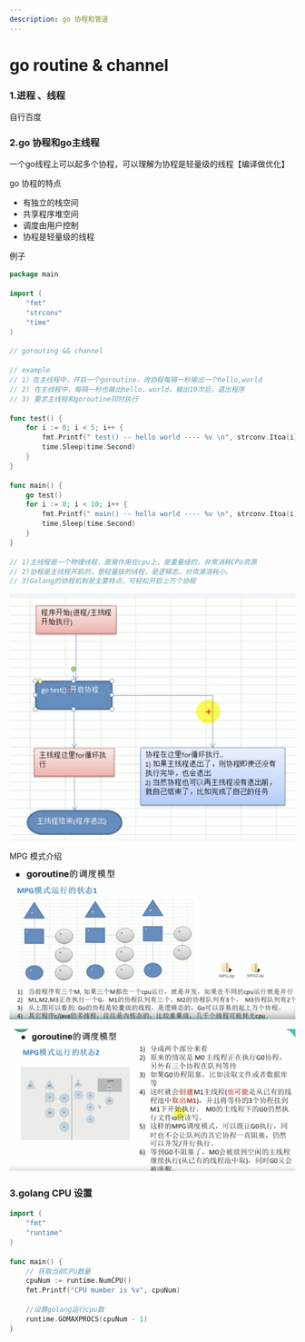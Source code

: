 ```yaml
---
description: go 协程和管道
---
```


# go routine & channel

### 1.进程 、线程&#x20;

自行百度

### 2.go 协程和go主线程

一个go线程上可以起多个协程，可以理解为协程是轻量级的线程【编译做优化】

go 协程的特点

* 有独立的栈空间
* 共享程序堆空间
* 调度由用户控制
* 协程是轻量级的线程

例子

```go
package main

import (
	"fmt"
	"strconv"
	"time"
)

// gorouting && channel

// example
// 1）在主线程中，开启一个goroutine，改协程每隔一秒输出一个hello,world
// 2) 在主线程中，每隔一秒也输出hello，world，输出10次后，退出程序
// 3) 要求主线程和goroutine同时执行

func test() {
	for i := 0; i < 5; i++ {
		fmt.Printf(" test() -- hello world ---- %v \n", strconv.Itoa(i))
		time.Sleep(time.Second)
	}
}

func main() {
	go test()
	for i := 0; i < 10; i++ {
		fmt.Printf(" main() -- hello world ---- %v \n", strconv.Itoa(i))
		time.Sleep(time.Second)
	}
}

// 1)主线程是一个物理线程，直接作用在cpu上，是重量级的，非常消耗CPU资源
// 2)协程是主线程开启的，是轻量级的线程，是逻辑态，对资源消耗小。
// 3)Golang的协程机制是主要特点，可轻松开启上万个协程
```

![](<../../.gitbook/assets/image (5).png>)

MPG 模式介绍



![](<../../.gitbook/assets/image (3).png>)

![](<../../.gitbook/assets/image (2).png>)

### 3.golang CPU 设置

```go
import (
	"fmt"
	"runtime"
)

func main() {
	// 获取当前CPU数量
	cpuNum := runtime.NumCPU()
	fmt.Printf("CPU mumber is %v", cpuNum)

	//设置golang运行cpu数
	runtime.GOMAXPROCS(cpuNum - 1)
}
```


